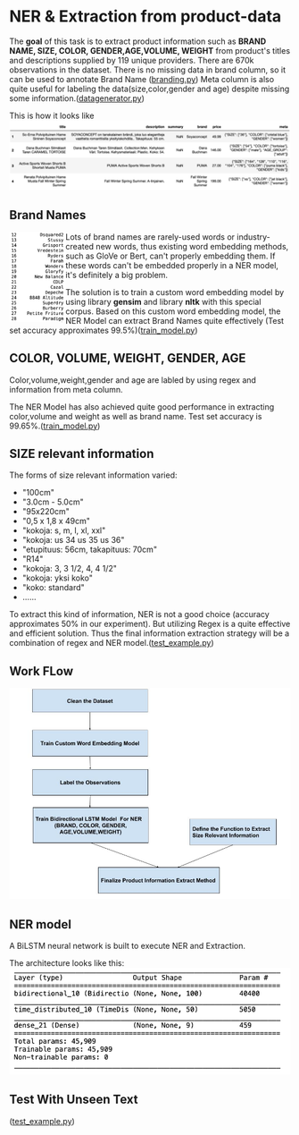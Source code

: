 # NER & Extraction from product-data
The **goal** of this task is to extract product information such as **BRAND NAME, SIZE, COLOR, GENDER,AGE,VOLUME, WEIGHT** from product's titles and descriptions supplied by 119 unique providers. There are 670k observations in the dataset. There is no missing data in brand column, so it can be used to annotate Brand Name ([branding.py](https://github.com/YuTian8328/NER-Finnish-English-Product/blob/main/branding.py))  Meta column is also quite useful for labeling the data(size,color,gender and age) despite missing some information.([datagenerator.py](https://github.com/YuTian8328/NER-Finnish-English-Product/blob/main/datagenerator.py))

This is how it looks like
![sample](img/sample.png)

## Brand Names

<img src="img/brand.png"  align="left" width="20%"/>

Lots of brand names are rarely-used words or industry-created new words, thus existing word embedding methods, such as GloVe or Bert, can't properly embedding them. If these words can't be embedded properly in a NER model, it's definitely a big problem.


The solution is to train a custom word embedding model by using library **gensim** and library **nltk** with this special corpus. Based on this custom word embedding model, the NER Model can extract Brand Names quite effectively (Test set accuracy approximates 99.5%)([train_model.py](https://github.com/YuTian8328/NER-Finnish-English-Product/blob/main/train_model.py))

## COLOR, VOLUME, WEIGHT, GENDER, AGE
Color,volume,weight,gender and age are labled by using regex and information from meta column.

The NER Model has also achieved quite good performance in extracting color,volume and weight as well as brand name.
Test set accuracy is 99.65%.([train_model.py](https://github.com/YuTian8328/NER-Finnish-English-Product/blob/main/train_model.py))



## SIZE relevant information
The forms of size relevant information varied: 
- "100cm"
- "3.0cm - 5.0cm"
- "95x220cm"
- "0,5 x 1,8 x 49cm"
- "kokoja: s, m, l, xl, xxl"
- "kokoja: us 34 us 35 us 36"
- "etupituus: 56cm, takapituus: 70cm"
- "R14"
- "kokoja: 3, 3 1/2, 4, 4 1/2"
- "kokoja: yksi koko"
- "koko: standard"
- ......

To extract this kind of information, NER is not a good choice (accuracy approximates 50% in our experiment). But utilizing Regex is a quite effective and efficient solution. Thus the final information extraction strategy will be a combination of regex and NER model.([test_example.py](https://github.com/YuTian8328/NER-Finnish-English-Product/blob/main/test_example.py))



## Work FLow

<img src="img/WorkFlow.jpg" width="600"/>

## NER model
A BiLSTM neural network is built to execute NER and Extraction.

The architecture looks like this:
<img src="img/architecture.png" width="700"/>

## Test With Unseen Text
([test_example.py](https://github.com/YuTian8328/NER-Finnish-English-Product/blob/main/test_example.py))





